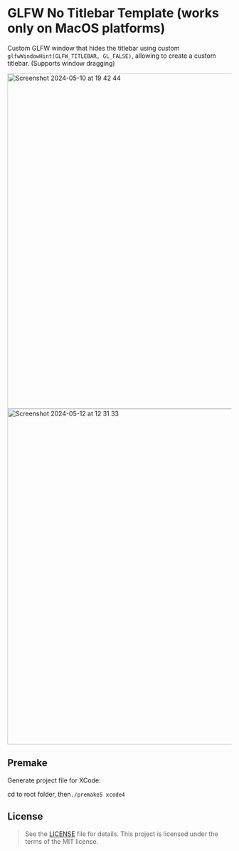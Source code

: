 # GLFW No Titlebar Template (works only on MacOS platforms)
Custom GLFW window that hides the titlebar using custom `glfwWindowHint(GLFW_TITLEBAR, GL_FALSE)`, allowing to create a custom titlebar.
(Supports window dragging)

<img width="752" alt="Screenshot 2024-05-10 at 19 42 44" src="https://github.com/Nic-Urb/GLFW-No-Titlebar-Template/assets/79403684/76436f38-3044-4cd2-8880-4e6df7f80623">
<img width="752" alt="Screenshot 2024-05-12 at 12 31 33" src="https://github.com/Nic-Urb/GLFW-No-Titlebar-Template/assets/79403684/2b4d0df4-aa38-49fe-8d17-680e5b4c2242">

## Premake
Generate project file for XCode: 

cd to root folder, then`./premake5 xcode4`

## License
>See the [LICENSE](https://github.com/Nic-Urb/GLFW-No-Titlebar-Template/blob/main/LICENSE) file for details. This project is licensed under the terms of the MIT license.

